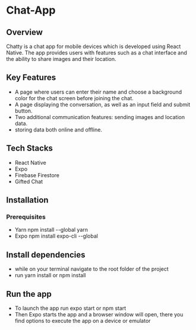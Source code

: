 # Chat-App
## Overview
Chatty is a chat app for mobile devices which is developed using React Native. The app provides users with features such as a chat interface and the ability to share images and their location.

## Key Features
* A page where users can enter their name and choose a background color for the chat screen before joining the chat.
* A page displaying the conversation, as well as an input field and submit button.
* Two additional communication features: sending images and location data.
* storing data both online and offline.
## Tech Stacks
* React Native
* Expo
* Firebase Firestore
* Gifted Chat
## Installation
### Prerequisites
* Yarn npm install --global yarn
* Expo npm install expo-cli --global
## Install dependencies
* while on your terminal navigate to the root folder of the project
* run yarn install or npm install
## Run the app
* To launch the app run expo start or npm start
* Then Expo starts the app and a browser window will open, there you find options to execute the app on a device or emulator

